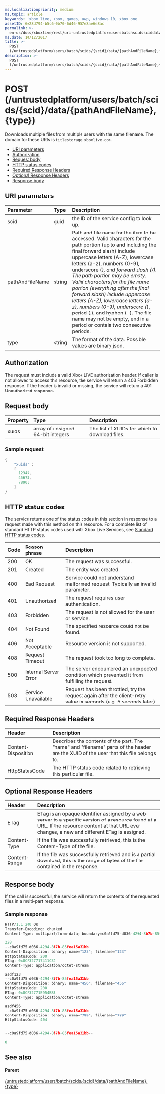 ```yaml
---
ms.localizationpriority: medium
ms.topic: article
keywords: 'xbox live, xbox, games, uwp, windows 10, xbox one'
assetID: 6e28d794-b5c6-0b70-6d46-957e8ae6e8ac
permalink: >-
  en-us/docs/xboxlive/rest/uri-untrustedplatformusersbatchscidssciddatapathandfilenametype-post.html
ms.date: 10/12/2017
title: >-
  POST
  (/untrustedplatform/users/batch/scids/{scid}/data/{pathAndFileName},{type})
description: >-
  POST
  (/untrustedplatform/users/batch/scids/{scid}/data/{pathAndFileName},{type})
---
```


# POST \(/untrustedplatform/users/batch/scids/{scid}/data/{pathAndFileName},{type}\)

Downloads multiple files from multiple users with the same filename. The domain for these URIs is `titlestorage.xboxlive.com`.

* [URI parameters](post-untrustedplatform-users-batch-scids-scid-data-pathandfilename-type.md#ID4EX)
* [Authorization](post-untrustedplatform-users-batch-scids-scid-data-pathandfilename-type.md#ID4ECB)
* [Request body](post-untrustedplatform-users-batch-scids-scid-data-pathandfilename-type.md#ID4EPB)
* [HTTP status codes](post-untrustedplatform-users-batch-scids-scid-data-pathandfilename-type.md#ID4E3C)
* [Required Response Headers](post-untrustedplatform-users-batch-scids-scid-data-pathandfilename-type.md#ID4EPAAC)
* [Optional Response Headers](post-untrustedplatform-users-batch-scids-scid-data-pathandfilename-type.md#ID4ESBAC)
* [Response body](post-untrustedplatform-users-batch-scids-scid-data-pathandfilename-type.md#ID4E3CAC)

## URI parameters <a id="ID4EX"></a>

| Parameter | Type | Description |
| :--- | :--- | :--- |
| scid | guid | the ID of the service config to look up. |
| pathAndFileName | string | Path and file name for the item to be accessed. Valid characters for the path portion \(up to and including the final forward slash\) include uppercase letters \(A-Z\), lowercase letters \(a-z\), numbers \(0-9\), underscore \(_\), and forward slash \(/\). The path portion may be empty. Valid characters for the file name portion \(everything after the final forward slash\) include uppercase letters \(A-Z\), lowercase letters \(a-z\), numbers \(0-9\), underscore \(_\), period \(.\), and hyphen \(-\). The file name may not be empty, end in a period or contain two consecutive periods. |
| type | string | The format of the data. Possible values are binary json. |

## Authorization <a id="ID4ECB"></a>

The request must include a valid Xbox LIVE authorization header. If caller is not allowed to access this resource, the service will return a 403 Forbidden response. If the header is invalid or missing, the service will return a 401 Unauthorized response.

## Request body <a id="ID4EPB"></a>

| Property | Type | Description |
| :--- | :--- | :--- |
| xuids | array of unsigned 64-bit integers | The list of XUIDs for which to download files. |

### Sample request <a id="ID4EQC"></a>

```cpp
{
    "xuids" : 
    [
      12345,
      45678,
      78901
    ]
}
```

## HTTP status codes <a id="ID4E3C"></a>

The service returns one of the status codes in this section in response to a request made with this method on this resource. For a complete list of standard HTTP status codes used with Xbox Live Services, see [Standard HTTP status codes](https://github.com/LucienHH/docs-xsapi/tree/8aaeb3d77dec37e3bd2a1d99ea913649665f2490/additional/httpstatuscodes.md).

| Code | Reason phrase | Description |
| :--- | :--- | :--- |
| 200 | OK | The request was successful. |
| 201 | Created | The entity was created. |
| 400 | Bad Request | Service could not understand malformed request. Typically an invalid parameter. |
| 401 | Unauthorized | The request requires user authentication. |
| 403 | Forbidden | The request is not allowed for the user or service. |
| 404 | Not Found | The specified resource could not be found. |
| 406 | Not Acceptable | Resource version is not supported. |
| 408 | Request Timeout | The request took too long to complete. |
| 500 | Internal Server Error | The server encountered an unexpected condition which prevented it from fulfilling the request. |
| 503 | Service Unavailable | Request has been throttled, try the request again after the client-retry value in seconds \(e.g. 5 seconds later\). |

## Required Response Headers <a id="ID4EPAAC"></a>

| Header | Description |
| :--- | :--- |
| Content-Disposition | Describes the contents of the part. The "name" and "filename" parts of the header are the XUID of the user that this file belongs to. |
| HttpStatusCode | The HTTP status code related to retrieving this particular file. |

## Optional Response Headers <a id="ID4ESBAC"></a>

| Header | Description |
| :--- | :--- |
| ETag | ETag is an opaque identifier assigned by a web server to a specific version of a resource found at a URL. If the resource content at that URL ever changes, a new and different ETag is assigned. |
| Content-Type | If the file was successfully retrieved, this is the Content-Type of the file. |
| Content-Range | If the file was successfully retrieved and is a partial download, this is the range of bytes of the file contained in the response. |

## Response body <a id="ID4E3CAC"></a>

If the call is successful, the service will return the contents of the requested files in a multi-part response.

### Sample response <a id="ID4EGDAC"></a>

```cpp
HTTP/1.1 200 OK
Transfer-Encoding: chunked
Content-Type: multipart/form-data; boundary=c0a9fd75-d036-4294-8b7b-85fea15a31bb

228
--c0a9fd75-d036-4294-8b7b-85fea15a31bb
Content-Disposition: binary; name="123"; filename="123"
HttpStatusCode: 200
ETag: 0x8CF327717411C31
Content-Type: application/octet-stream

asdf123
--c0a9fd75-d036-4294-8b7b-85fea15a31bb
Content-Disposition: binary; name="456"; filename="456"
HttpStatusCode: 200
ETag: 0x8CF32771E954BB8
Content-Type: application/octet-stream

asdf456
--c0a9fd75-d036-4294-8b7b-85fea15a31bb
Content-Disposition: binary; name="789"; filename="789"
HttpStatusCode: 404


--c0a9fd75-d036-4294-8b7b-85fea15a31bb--

0
```

## See also <a id="ID4EUDAC"></a>

#### Parent <a id="ID4EWDAC"></a>

[/untrustedplatform/users/batch/scids/{scid}/data/{pathAndFileName},{type}](https://github.com/LucienHH/docs-xsapi/tree/8aaeb3d77dec37e3bd2a1d99ea913649665f2490/work-in-progress/title-storage/uri-untrustedplatformusersbatchscidssciddatapathandfilenametype.md)

